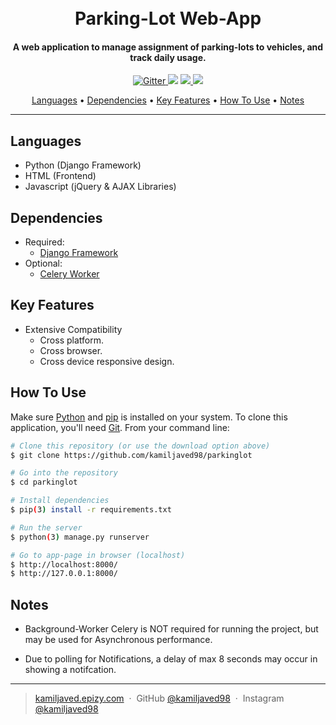 
<h1 align="center">
  <br>
  Parking-Lot Web-App
  <br>
</h1>

<h4 align="center">A web application to manage assignment of parking-lots to vehicles, and track daily usage.</h4>

<p align="center">
  <a href="https://badge.fury.io/js/electron-markdownify">
    <img src="https://badge.fury.io/js/electron-markdownify.svg"
         alt="Gitter">
  </a>
  <a href="https://gitter.im/amitmerchant1990/electron-markdownify"><img src="https://badges.gitter.im/amitmerchant1990/electron-markdownify.svg"></a>
  <a href="https://saythanks.io/to/amitmerchant1990">
      <img src="https://img.shields.io/badge/SayThanks.io-%E2%98%BC-1EAEDB.svg">
  </a>
  <a href="https://www.paypal.me/AmitMerchant">
    <img src="https://img.shields.io/badge/$-donate-ff69b4.svg?maxAge=2592000&amp;style=flat">
  </a>
</p>

<p align="center">
  <a href="#languages">Languages</a> •
  <a href="#dependencies">Dependencies</a> •
  <a href="#key-features">Key Features</a> •
  <a href="#how-to-use">How To Use</a> •
  <a href="#notes">Notes</a>
</p>

<hr>

## Languages

* Python (Django Framework)
* HTML (Frontend)
* Javascript (jQuery & AJAX Libraries)

## Dependencies

* Required:
  - [Django Framework](https://www.djangoproject.com/)
* Optional:
  - [Celery Worker](http://www.celeryproject.org/)

## Key Features

* Extensive Compatibility
  - Cross platform.
  - Cross browser.
  - Cross device responsive design.

## How To Use

Make sure [Python](https://www.python.org/) and [pip](https://pip.pypa.io/en/stable/installing/) is installed on your system. 
To clone this application, you'll need [Git](https://git-scm.com). From your command line:

```bash
# Clone this repository (or use the download option above)
$ git clone https://github.com/kamiljaved98/parkinglot

# Go into the repository
$ cd parkinglot

# Install dependencies
$ pip(3) install -r requirements.txt

# Run the server
$ python(3) manage.py runserver

# Go to app-page in browser (localhost)
$ http://localhost:8000/
$ http://127.0.0.1:8000/
```

## Notes

* Background-Worker Celery is NOT required for running the project, but may be used for Asynchronous performance.

* Due to polling for Notifications, a delay of max 8 seconds may occur in showing a notifcation.

---

> [kamiljaved.epizy.com](kamiljaved.epizy.com) &nbsp;&middot;&nbsp;
> GitHub [@kamiljaved98](https://github.com/kamiljaved98) &nbsp;&middot;&nbsp;
> Instagram [@kamiljaved98](https://instagram.com/kamiljaved98)
